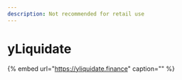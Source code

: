 ```yaml
---
description: Not recommended for retail use
---
```


# yLiquidate

<!-- markdown-link-check-disable -->
{% embed url="https://yliquidate.finance" caption="" %}
